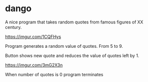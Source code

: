 # dango
A nice program that takes random quotes from famous figures of XX century.

https://imgur.com/1CQFHys

Program generates a random value of quotes. From 5 to 9.

Button shows new quote and reduces the value of quotes left by 1.

https://imgur.com/3mG2X3n

When number of quotes is 0 program terminates
